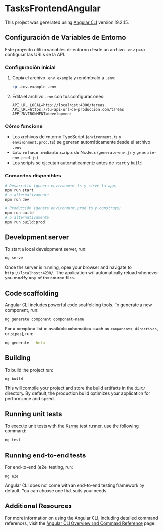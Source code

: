 # TasksFrontendAngular

This project was generated using [Angular CLI](https://github.com/angular/angular-cli) version 19.2.15.

## Configuración de Variables de Entorno

Este proyecto utiliza variables de entorno desde un archivo `.env` para configurar las URLs de la API.

### Configuración inicial

1. Copia el archivo `.env.example` y renómbralo a `.env`:
   ```bash
   cp .env.example .env
   ```

2. Edita el archivo `.env` con tus configuraciones:
   ```env
   API_URL_LOCAL=http://localhost:4000/tareas
   API_URL=https://tu-api-url-de-produccion.com/tareas
   APP_ENVIRONMENT=development
   ```

### Cómo funciona

- Los archivos de entorno TypeScript (`environment.ts` y `environment.prod.ts`) se generan automáticamente desde el archivo `.env`
- Esto se hace mediante scripts de Node.js (`generate-env.js` y `generate-env-prod.js`)
- Los scripts se ejecutan automáticamente antes de `start` y `build`

### Comandos disponibles

```bash
# Desarrollo (genera environment.ts y sirve la app)
npm run start
# o alternativamente
npm run dev

# Producción (genera environment.prod.ts y construye)
npm run build
# o alternativamente  
npm run build:prod
```

## Development server

To start a local development server, run:

```bash
ng serve
```

Once the server is running, open your browser and navigate to `http://localhost:4200/`. The application will automatically reload whenever you modify any of the source files.

## Code scaffolding

Angular CLI includes powerful code scaffolding tools. To generate a new component, run:

```bash
ng generate component component-name
```

For a complete list of available schematics (such as `components`, `directives`, or `pipes`), run:

```bash
ng generate --help
```

## Building

To build the project run:

```bash
ng build
```

This will compile your project and store the build artifacts in the `dist/` directory. By default, the production build optimizes your application for performance and speed.

## Running unit tests

To execute unit tests with the [Karma](https://karma-runner.github.io) test runner, use the following command:

```bash
ng test
```

## Running end-to-end tests

For end-to-end (e2e) testing, run:

```bash
ng e2e
```

Angular CLI does not come with an end-to-end testing framework by default. You can choose one that suits your needs.

## Additional Resources

For more information on using the Angular CLI, including detailed command references, visit the [Angular CLI Overview and Command Reference](https://angular.dev/tools/cli) page.
